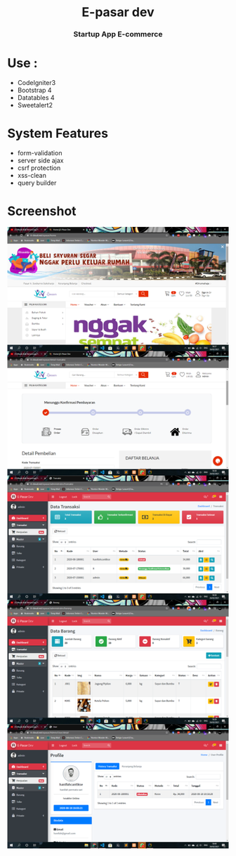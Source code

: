 <h1 align="center">E-pasar dev</h1>
<h3 align="center">Startup App E-commerce</h3>

# Use :
  - CodeIgniter3
  - Bootstrap 4
  - Datatables 4
  - Sweetalert2

# System Features 
  - form-validation
  - server side ajax
  - csrf protection
  - xss-clean
  - query builder
  
# Screenshot

<img align="center" src="/screenshot/Screenshot (60).png" />

<img align="center" src="/screenshot/Screenshot (61).png" />

<img align="center" src="/screenshot/Screenshot (62).png" />

<img align="center" src="/screenshot/Screenshot (63).png" />

<img align="center" src="/screenshot/Screenshot (64).png" />


